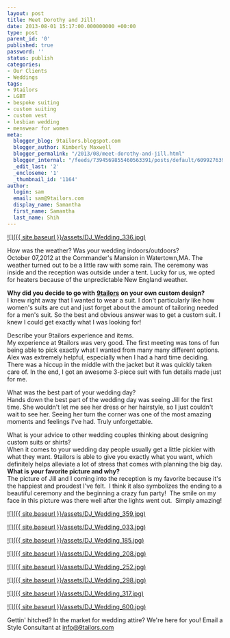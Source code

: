 ```yaml
---
layout: post
title: Meet Dorothy and Jill!
date: 2013-08-01 15:17:00.000000000 +00:00
type: post
parent_id: '0'
published: true
password: ''
status: publish
categories:
- Our Clients
- Weddings
tags:
- 9tailors
- LGBT
- bespoke suiting
- custom suiting
- custom vest
- lesbian wedding
- menswear for women
meta:
  blogger_blog: 9tailors.blogspot.com
  blogger_author: Kimberly Maxwell
  blogger_permalink: "/2013/08/meet-dorothy-and-jill.html"
  blogger_internal: "/feeds/7394569855460563391/posts/default/6099276390611892131"
  _edit_last: '2'
  _encloseme: '1'
  _thumbnail_id: '1164'
author:
  login: sam
  email: sam@9tailors.com
  display_name: Samantha
  first_name: Samantha
  last_name: Shih
---
```

[![]({{ site.baseurl }}/assets/DJ_Wedding_336.jpg)](http://3.bp.blogspot.com/-c4z3rXM9fhI/UdbguyeAXJI/AAAAAAAADOk/nyF3h3gm3lI/s1600/DJ_Wedding_336.jpg)

  
How was the weather? Was your wedding indoors/outdoors?  
October 07,2012 at the Commander's Mansion in Watertown,MA. The weather turned out to be a little raw with some rain. The ceremony was inside and the reception was outside under a tent. Lucky for us, we opted for heaters because of the unpredictable New England weather.  
  
**Why did you decide to go with** [**9tailors**](http://www.9tailors.com/) **on your own custom design?**  
I knew right away that I wanted to wear a suit. I don't particularly like how women's suits are cut and just forget about the amount of tailoring needed for a men's suit. So the best and obvious answer was to get a custom suit. I knew I could get exactly what I was looking for!  
  
Describe your 9tailors experience and items.  
My experience at 9tailors was very good. The first meeting was tons of fun being able to pick exactly what I wanted from many many different options. Alex was extremely helpful, especially when I had a hard time deciding. There was a hiccup in the middle with the jacket but it was quickly taken care of. In the end, I got an awesome 3-piece suit with fun details made just for me.  
  
What was the best part of your wedding day?  
Hands down the best part of the wedding day was seeing Jill for the first time. She wouldn't let me see her dress or her hairstyle, so I just couldn't wait to see her. Seeing her turn the corner was one of the most amazing moments and feelings I've had. Truly unforgettable.  
  
What is your advice to other wedding couples thinking about designing custom suits or shirts?  
When it comes to your wedding day people usually get a little pickier with what they want. 9tailors is able to give you exactly what you want, which definitely helps alleviate a lot of stress that comes with planning the big day.  
**What is your favorite picture and why?**  
The picture of Jill and I coming into the reception is my favorite because it's the happiest and proudest I've felt.  I think it also symbolizes the ending to a beautiful ceremony and the beginning a crazy fun party!  The smile on my face in this picture was there well after the lights went out.  Simply amazing!  
  

[![]({{ site.baseurl }}/assets/DJ_Wedding_359.jpg)](http://2.bp.blogspot.com/-AUTlMbuRco0/UfFfTSzEcqI/AAAAAAAADQE/fpBfUNfxsoc/s1600/DJ_Wedding_359.jpg)

  
  

[![]({{ site.baseurl }}/assets/DJ_Wedding_033.jpg)](http://3.bp.blogspot.com/-Td56QxrQsQ8/UdbgtqfDnCI/AAAAAAAADN4/T4cw5ed7k94/s1600/DJ_Wedding_033.jpg)

[![]({{ site.baseurl }}/assets/DJ_Wedding_185.jpg)](http://2.bp.blogspot.com/-WYdcPUWEz1Q/Udbgtq9vUII/AAAAAAAADN8/U5ng1Ap-Jvo/s1600/DJ_Wedding_185.jpg)

[![]({{ site.baseurl }}/assets/DJ_Wedding_208.jpg)](http://2.bp.blogspot.com/-1BcNgXwmBGk/UdbgtnCMAEI/AAAAAAAADOw/HHgFW4LDgf8/s1600/DJ_Wedding_208.jpg)

[![]({{ site.baseurl }}/assets/DJ_Wedding_252.jpg)](http://2.bp.blogspot.com/-rW06htVXRi0/UdbguFxdT6I/AAAAAAAADOE/tESklN4tcZw/s1600/DJ_Wedding_252.jpg)

[![]({{ site.baseurl }}/assets/DJ_Wedding_298.jpg)](http://1.bp.blogspot.com/-KVMX4vFT5nQ/UdbguArPDYI/AAAAAAAADOQ/VSiHI4Vg4aI/s1600/DJ_Wedding_298.jpg)

[![]({{ site.baseurl }}/assets/DJ_Wedding_317.jpg)](http://4.bp.blogspot.com/-dzLEjZT-1k8/UdbguZGRcPI/AAAAAAAADOU/XwOyn5AMzEA/s1600/DJ_Wedding_317.jpg)

[![]({{ site.baseurl }}/assets/DJ_Wedding_600.jpg)](http://2.bp.blogspot.com/-kQ3_KVQvIL8/UdbgvFeQR6I/AAAAAAAADOg/j01i_cqmyP0/s1600/DJ_Wedding_600.jpg)

  
Gettin' hitched? In the market for wedding attire? We're here for you! Email a Style Consultant at [info@9tailors.com](mailto:info@9tailors.com)
